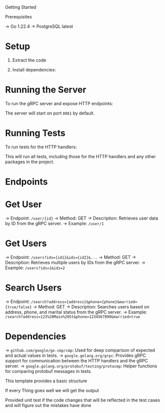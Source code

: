 Getting Started

Prerequisites

-> Go 1.22.4
-> PostgreSQL latest

# Setup

1. Extract the code 

2. Install dependencies:

# Running the Server

To run the gRPC server and expose HTTP endpoints:

The server will start on port `8081` by default.

# Running Tests

To run tests for the HTTP handlers:

This will run all tests, including those for the HTTP handlers and any other packages in the project.

# Endpoints

# Get User

-> Endpoint: `/user/{id}`
-> Method: GET
-> Description: Retrieves user data by ID from the gRPC server.
-> Example: `/user/1`

# Get Users

-> Endpoint: `/users?ids={id1}&ids={id2}&...`
-> Method: GET
-> Description: Retrieves multiple users by IDs from the gRPC server.
-> Example: `/users?ids=1&ids=2`

# Search Users

-> Endpoint: `/search?address={address}&phone={phone}&married={true/false}`
-> Method: GET
-> Description: Searches users based on address, phone, and marital status from the gRPC server.
-> Example: `/search?address=123%20Main%20St&phone=1234567890&married=true`

# Dependencies

-> `github.com/google/go-cmp/cmp`: Used for deep comparison of expected and actual values in tests.
-> `google.golang.org/grpc`: Provides gRPC support for communication between the HTTP handlers and the gRPC server.
-> `google.golang.org/protobuf/testing/protocmp`: Helper functions for comparing protobuf messages in tests.


This template provides a basic structure

If every Thing goes well we will get the output

Provided unit test if the code changes that will be reflected in the test cases and will figure out the mistakes have done
